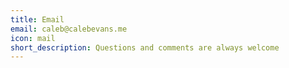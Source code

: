 ```yaml
---
title: Email
email: caleb@calebevans.me
icon: mail
short_description: Questions and comments are always welcome
---
```

